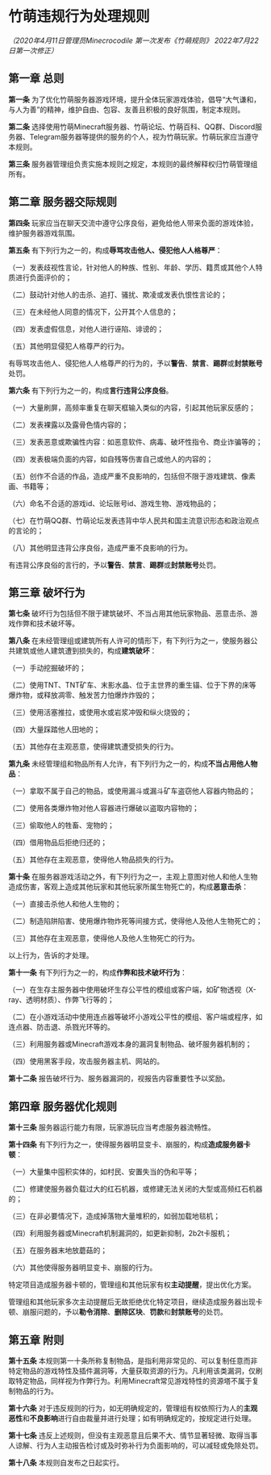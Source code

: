 # 竹萌违规行为处理规则

*（2020年4月11日管理员Minecrocodile 第一次发布《竹萌规则》 2022年7月22日第一次修正）*

## 第一章 总则

**第一条** 为了优化竹萌服务器游戏环境，提升全体玩家游戏体验，倡导“大气谦和，与人为善”的精神，维护自由、包容、友善且积极的良好氛围，制定本规则。

**第二条** 选择使用竹萌Minecraft服务器、竹萌论坛、竹萌百科、QQ群、Discord服务器、Telegram服务器等提供的服务的个人，视为竹萌玩家。竹萌玩家应当遵守本规则。

**第三条** 服务器管理组负责实施本规则之规定，本规则的最终解释权归竹萌管理组所有。

## 第二章 服务器交际规则

**第四条** 玩家应当在聊天交流中遵守公序良俗，避免给他人带来负面的游戏体验，维护服务器游戏氛围。

**第五条** 有下列行为之一的，构成**辱骂攻击他人、侵犯他人人格尊严**：

（一）发表歧视性言论，针对他人的种族、性别、年龄、学历、籍贯或其他个人特质进行负面评价的；

（二）鼓动针对他人的击杀、追打、骚扰、欺凌或发表仇恨性言论的；

（三）在未经他人同意的情况下，公开其个人信息的；

（四）发表虚假信息，对他人进行诬陷、诽谤的；

（五）其他明显侵犯人格尊严的行为。

有辱骂攻击他人、侵犯他人人格尊严的行为的，予以**警告**、**禁言**、**踢群**或**封禁账号**处罚。

**第六条** 有下列行为之一的，构成**言行违背公序良俗**。

（一）大量刷屏，高频率重复在聊天框输入类似的内容，引起其他玩家反感的；

（二）发表裸露以及露骨色情内容的；

（三）发表恶意或欺骗性内容：如恶意软件、病毒、破坏性指令、商业诈骗等的；

（四）发表极端负面的内容，如自残等伤害自己或他人的内容的；

（五）创作不合适的作品，造成严重不良影响的，包括但不限于游戏建筑、像素画、书籍等；

（六）命名不合适的游戏id、论坛账号id、游戏生物、游戏物品的；

（七）在竹萌QQ群、竹萌论坛发表违背中华人民共和国主流意识形态和政治观点的言论的；

（八）其他明显违背公序良俗，造成严重不良影响的行为。

有违背公序良俗的言行的，予以**警告**、**禁言**、**踢群**或**封禁账号**处罚。

## 第三章 破坏行为

**第七条** 破坏行为包括但不限于建筑破坏、不当占用其他玩家物品、恶意击杀、游戏作弊和技术破坏等。

**第八条** 在未经管理组或建筑所有人许可的情形下，有下列行为之一，使服务器公共建筑或他人建筑遭到损失的，构成**建筑破坏**：

（一）手动挖掘破坏的；

（二）使用TNT、TNT矿车、末影水晶、位于主世界的重生锚、位于下界的床等爆炸物，或释放凋零、触发苦力怕爆炸炸毁的；

（三）使用活塞推拉，或使用水或岩浆冲毁和纵火烧毁的；

（四）大量踩踏他人田地的；

（五）其他存在主观恶意，使得建筑遭受损失的行为。

**第九条** 未经管理组和物品所有人允许，有下列行为之一的，构成**不当占用他人物品**：

（一）拿取不属于自己的物品，或使用漏斗或漏斗矿车盗窃他人容器内物品的；

（二）使用各类爆炸物对他人容器进行爆破以盗取内容物的；

（三）偷取他人的牲畜、宠物的；

（四）借用物品后拒绝归还的；

（五）其他存在主观恶意，使得他人物品损失的行为。

**第十条** 在服务器游戏活动之外，有下列行为之一，主观上意图对他人和他人生物造成伤害，客观上造成其他玩家和其他玩家所属生物死亡的，构成**恶意击杀**：

（一）直接击杀他人和他人生物的；

（二）制造陷阱陷害、使用爆炸物炸死等间接方式，使得他人及他人生物死亡的；

（三）其他存在主观恶意，使得他人及他人生物死亡的行为。

以上行为，告诉的才处理。

**第十一条** 有下列行为之一的，构成**作弊和技术破坏行为**：

（一）在生存主服务器中使用破坏生存公平性的模组或客户端，如矿物透视（X-ray、透明材质）、作弊飞行等的；

（二）在小游戏活动中使用连点器等破坏小游戏公平性的模组、客户端或程序，如连点器、防击退、杀戮光环等的。

（三）利用服务器或Minecraft游戏本身的漏洞复制物品、破坏服务器机制的；

（四）使用黑客手段，攻击服务器主机、网站的。

**第十二条** 报告破坏行为、服务器漏洞的，视报告内容重要性予以奖励。

## 第四章 服务器优化规则

**第十三条** 服务器运行能力有限，玩家游玩应当考虑服务器流畅性。

**第十四条** 有下列行为之一，使得服务器明显变卡、崩服的，构成**造成服务器卡顿**：

（一）大量集中囤积实体的，如村民、安置失当的伪和平等；

（二）修建使服务器负载过大的红石机器，或修建无法关闭的大型或高频红石机器的；

（三）在非必要情况下，造成掉落物大量堆积的，如弱加载地毯机；

（四）利用服务器或Minecraft机制漏洞的，如更新抑制，2b2t卡服机；

（五）在服务器末地放蘑菇的；

（六）其他使得服务器明显变卡、崩服的行为。

特定项目造成服务器卡顿的，管理组和其他玩家有权**主动提醒**，提出优化方案。

管理组和其他玩家多次主动提醒后无故拒绝优化特定项目，继续造成服务器出现卡顿、崩服问题的，予以**勒令消除**、**删除区块**、**罚款**和**封禁账号**的处罚。

## 第五章 附则

**第十五条** 本规则第一十条所称复制物品，是指利用非常见的、可以复制任意而非特定物品的游戏特性及插件漏洞等，大量获取资源的行为。凡利用该类漏洞，仅刷取特定物品，同样视为作弊行为。利用Minecraft常见游戏特性的资源塔不属于复制物品的行为。

**第十六条** 对于违反规则的行为，如无明确规定的，管理组有权依照行为人的**主观恶性**和**不良影响**进行自由裁量并进行处理；如有明确规定的，按规定进行处理。

**第十七条** 违反上述规则，但没有主观恶意且后果不大、情节显著轻微、取得当事人谅解、行为人主动报告检讨或及时弥补行为负面影响的，可以减轻或免除处罚。

**第十八条** 本规则自发布之日起实行。
